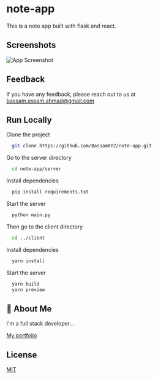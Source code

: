 # note-app

This is a note app built with flask and react.

## Screenshots

![App Screenshot](https://i.postimg.cc/fL92vnQM/note-app.png)

## Feedback

If you have any feedback, please reach out to us at <bassam.essam.ahmad@gmail.com>

## Run Locally

Clone the project

```bash
  git clone https://github.com/BassamXYZ/note-app.git
```

Go to the server directory

```bash
  cd note-app/server
```

Install dependencies

```bash
  pip install requirements.txt
```

Start the server

```bash
  python main.py
```

Then go to the client directory

```bash
  cd ../client
```

Install dependencies

```bash
  yarn install
```

Start the server

```bash
  yarn build
  yarn preview
```

## 🚀 About Me

I'm a full stack developer...

[My portfolio](https://bassamahmad.netlify.app)

## License

[MIT](https://choosealicense.com/licenses/mit/)
